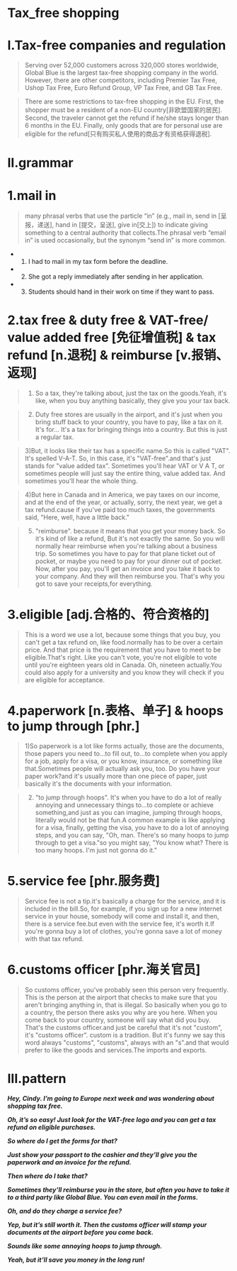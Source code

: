 # Tax_free shopping
# I.Tax-free companies and regulation
> Serving over 52,000 customers across 320,000 stores worldwide, Global Blue is the largest tax-free shopping company in the world. However, there are other competitors, including Premier Tax Free, Ushop Tax Free, Euro Refund Group, VP Tax Free, and GB Tax Free.

> There are some restrictions to tax-free shopping in the EU. First, the shopper must be a resident of a non-EU country[非欧盟国家的居民]. Second, the traveler cannot get the refund if he/she stays longer than 6 months in the EU. Finally, only goods that are for personal use are eligible for the refund[只有购买私人使用的商品才有资格获得退税].

# II.grammar
# 1.mail in 
> many phrasal verbs that use the particle “in” (e.g., mail in, send in [呈报，递送], hand in [提交，呈送], give in[交上]) to indicate giving something to a central authority that collects.The phrasal verb “email in” is used occasionally, but the synonym “send in” is more common.

- 1. I had to mail in my tax form before the deadline.

- 2. She got a reply immediately after sending in her application.

- 3. Students should hand in their work on time if they want to pass.

# 2.tax free & duty free & VAT-free/ value added free [免征增值税] & tax refund [n.退税] & reimburse [v.报销、返现]
> 1) So a tax, they're talking about, just the tax on the goods.Yeah, it's like, when you buy anything basically, they give you your tax back.

> 2) Duty free stores are usually in the airport, and it's just when you bring stuff back to your country, you have to pay, like a tax on it. It's for... It's a tax for bringing things into a country. But this is just a regular tax.

> 3)But, it looks like their tax has a specific name.So this is called "VAT". It's spelled V-A-T. So, in this case, it's "VAT-free".and that's just stands for "value added tax". Sometimes you'll hear VAT or V A T, or sometimes people will just say the entire thing, value added tax. And sometimes you'll hear the whole thing.

> 4)But here in Canada and in America, we pay taxes on our income, and at the end of the year, or actually, sorry, the next year, we get a tax refund.cause if you've paid too much taxes, the governments said, "Here, well, have a little back."

> 5) "reimburse". because it means that you get your money back. So it's kind of like a refund, But it's not exactly the same. So you will normally hear reimburse when you're talking about a business trip. So sometimes you have to pay for that plane ticket out of pocket, or maybe you need to pay for your dinner out of pocket. Now, after you pay, you'll get an invoice and you take it back to your company. And they will then reimburse you. That's why you got to save your receipts,for everything.

# 3.eligible [adj.合格的、符合资格的]
> This is a word we use a lot, because some things that you buy, you can't get a tax refund on, like food.normally has to be over a certain price. And that price is the requirement that you have to meet to be eligible.That's right. Like you can't vote, you're not eligible to vote until you're eighteen years old in Canada. Oh, nineteen actually.You could also apply for a university and you know they will check if you are eligible for acceptance.

# 4.paperwork [n.表格、单子] & hoops to jump through [phr.]
> 1)So paperwork is a lot like forms actually, those are the documents, those papers you need to...to fill out, to...to complete when you apply for a job, apply for a visa, or you know, insurance, or something like that.Sometimes people will actually ask you, too. Do you have your paper work?and it's usually more than one piece of paper, just basically it's the documents with your information.

> 2) "to jump through hoops". It's when you have to do a lot of really annoying and unnecessary things to...to complete or achieve something,and just as you can imagine, jumping through hoops, literally would not be that fun.A common example is like applying for a visa, finally, getting the visa, you have to do a lot of annoying steps, and you can say, "Oh, man. There's so many hoops to jump through to get a visa."so you might say, "You know what? There is too many hoops. I'm just not gonna do it."

# 5.service fee [phr.服务费] 
> Service fee is not a tip.it's basically a charge for the service, and it is included in the bill.So, for example, if you sign up for a new internet service in your house, somebody will come and install it, and then, there is a service fee.but even with the service fee, it's worth it.If you're gonna buy a lot of clothes, you're gonna save a lot of money with that tax refund.

# 6.customs officer [phr.海关官员]
> So customs officer, you've probably seen this person very frequently. This is the person at the airport that checks to make sure that you aren't bringing anything in, that is illegal. So basically when you go to a country, the person there asks you why are you here. When you come back to your country, someone will say what did you buy. That's the customs officer.and just be careful that it's not "custom", it's "customs officer". custom is a tradition. But it's funny we say this word always "customs", "customs", always with an "s".and that would prefer to like the goods and services.The imports and exports.

# III.pattern
***Hey, Cindy. I’m going to Europe next week and was wondering about shopping tax free.***

***Oh, it’s so easy! Just look for the VAT-free logo and you can get a tax refund on eligible purchases.***

***So where do I get the forms for that?***

***Just show your passport to the cashier and they’ll give you the paperwork and an invoice for the refund.***

***Then where do I take that?***

***Sometimes they’ll reimburse you in the store, but often you have to take it to a third party like Global Blue. You can even mail in the forms.***

***Oh, and do they charge a service fee?***

***Yep, but it’s still worth it. Then the customs officer will stamp your documents at the airport before you come back.***

***Sounds like some annoying hoops to jump through.***

***Yeah, but it’ll save you money in the long run!***


